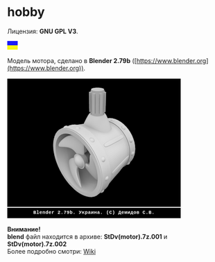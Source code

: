 # hobby
Лицензия: **GNU GPL V3**.

![](https://github.com/drilnet/blender3d-motor/blob/master/UA.png)

Модель мотора, сделано в **Blender 2.79b** ([https://www.blender.org](https://www.blender.org)).

![](https://github.com/drilnet/blender3d-motor/blob/master/Motor%20(preview).gif)

**Внимание!**
<br>
**blend** файл находится в архиве: **StDv(motor).7z.001** и **StDv(motor).7z.002**
<br>
Более подробно смотри: [Wiki](https://github.com/drilnet/blender3d-motor/wiki)
